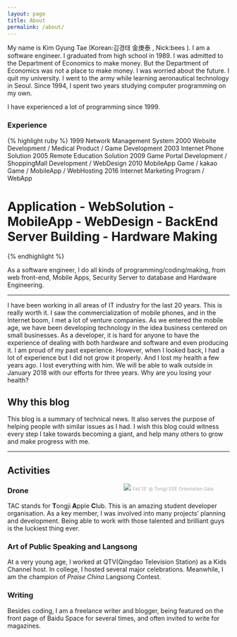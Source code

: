 ```yaml
---
layout: page
title: About
permalink: /about/
---
```

<p>My name is Kim Gyung Tae (Korean:김경태 金庚泰 , Nick:bees ). I am a software engineer. I graduated from high school in 1989. I was admitted to the Department of Economics to make money. But the Department of Economics was not a place to make money. I was worried about the future. I quit my university. I went to the army while learning aeronautical technology in Seoul. Since 1994, I spent two years studying computer programming on my own. </p> 
<p>I have experienced a lot of programming since 1999.</p> 

### Experience
{% highlight ruby %}
1999 Network Management System
2000 Website Development / Medical Product / Game Development
2003 Internet Phone Solution
2005 Remote Education Solution
2009 Game Portal Development / ShoppingMall Development / WebDesign
2010 MobileApp Game / kakao Game / MobileApp / WebHosting
2016 Internet Marketing Program  / WebApp   
# Application - WebSolution - MobileApp - WebDesign - BackEnd Server Building - Hardware Making
{% endhighlight %}


<p>As a software engineer, I do all kinds of programming/coding/making, from web front-end, Mobile Apps, Security Server to database and Hardware Engineering.</p>

<hr />

<p>I have been working in all areas of IT industry for the last 20 years. This is really worth it. I saw the commercialization of mobile phones, and in the Internet boom, I met a lot of venture companies. As we entered the mobile age, we have been developing technology in the idea business centered on small businesses.
As a developer, it is hard for anyone to have the experience of dealing with both hardware and software and even producing it. I am proud of my past experience. However, when I looked back, I had a lot of experience but I did not grow it properly.
And I lost my health a few years ago. I lost everything with him. We will be able to walk outside in January 2018 with our efforts for three years.
Why are you losing your health?</p>

<h2 id="why-this-blog">Why this blog</h2>

<p>This blog is a summary of technical news. It also serves the purpose of helping people with similar issues as I had. I wish this blog could witness every step I take towards becoming a giant, and help many others to grow and make progress with me.</p>

<hr />

<h2 id="activities">Activities</h2>

<div style="vertical-align:baseline;float:right;width:15rem;margin-left:1rem;">
<img style="margin:0;padding:0" src="/public/imgs/about/hosting.jpg" />
<small style="font-size: .65rem;color:#aaa;">Fall 13' @ Tongji SSE Orientation Gala</small>
</div>

<h3 id="tac">Drone</h3>

<p>TAC stands for <b>T</b>ongji <b>A</b>pple <b>C</b>lub. This is an amazing student developer organisation. As a key member, I was involved into many projects’ planning and development. Being able to work with those talented and brilliant guys is the luckiest thing ever.</p>

<h3 id="art-of-public-speaking-and-langsong">Art of Public Speaking and Langsong</h3>

<p>At a very young age, I worked at QTV(Qingdao Television Station) as a Kids Channel host. In college, I hosted several major celebrations. Meanwhile, I am the champion of <em>Praise China</em> Langsong Contest.</p>

<h3 id="writing">Writing</h3>
<p>Besides coding, I am a freelance writer and blogger, being featured on the front page of Baidu Space for several times, and often invited to write for magazines.</p>